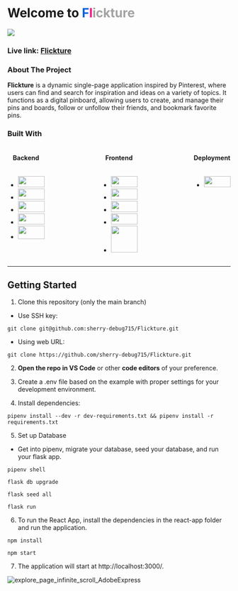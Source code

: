 <h1>Welcome to <span style="color:rgb(1,98,220)">F</span><span style="color:rgb(255,0,132)">l</span ><span style="color:rgb(163,163,163)">ickture</span></h1> 
<img src="https://cdn.discordapp.com/attachments/900530365754638400/1149803547035189340/image.png" />

### Live link: [Flickture](https://flickture.onrender.com/)

### About The Project
__Flickture__ is a dynamic single-page application inspired by Pinterest, where users can find and search for inspiration and ideas on a variety of topics. It functions as a digital pinboard, allowing users to create, and manage their pins and boards, follow or unfollow their friends, and bookmark favorite pins.

### Built With
<div style="display:flex; justify-content:space-between">
    <div style="display:flex; flex-direction:column; align-items: center">
        <h4>Backend</h4>
        <ul>
            <li>
                <img 
                src="https://cdn.discordapp.com/attachments/900530365754638400/1149791459793444984/image.png"
                style="height:25px; width: 60px"
                >
            </li>
            <li>
                <img 
                src="https://media.discordapp.net/attachments/900530365754638400/1149792847168544888/image.png?width=878&height=432"
                style="height:25px; width: 60px"
                >
            </li>
            <li>
                <img 
                src="https://cdn.discordapp.com/attachments/900530365754638400/1149795287670472754/image.png"
                style="height:25px; width: 60px"
                >
            </li>
            <li>
                <img 
                src="https://cdn.discordapp.com/attachments/900530365754638400/1149795726474367016/image.png"
                style="height:25px; width: 60px"
                >
            </li>
            <li>
                <img 
                src="https://cdn.discordapp.com/attachments/900530365754638400/1149797054227423273/image.png"
                style="height:30px; width: 60px"
                >
            </li>
        </ul>
    </div>
    <div style="display:flex; flex-direction:column; align-items: center">
        <h4>Frontend</h4>
        <ul>
            <li>
                <img 
                src="https://cdn.discordapp.com/attachments/900530365754638400/1149796577335070740/image.png"
                style="height:25px; width: 60px"
                >
            </li>
            <li>
                <img 
                src="https://cdn.discordapp.com/attachments/900530365754638400/1149796739092582400/image.png"
                style="height:25px; width: 60px"
                >
            </li>
            <li>
                <img 
                src="https://cdn.discordapp.com/attachments/900530365754638400/1149797556247871538/image.png"
                style="height:25px; width: 60px"
                >
            </li>
            <li>
                <img 
                src="https://cdn.discordapp.com/attachments/900530365754638400/1149798035895889920/image.png"
                style="height:25px; width: 60px"
                >
            </li>
            <li>
                <img 
                src="https://cdn.discordapp.com/attachments/900530365754638400/1149798867248885800/image.png"
                style="height:60px; width: 60px"
                >
            </li>
        </ul>
    </div>
    <div style="display:flex; flex-direction:column; align-items: center">
        <h4>Deployment</h4>
        <ul>   
            <li>
                <img 
                src="https://cdn.discordapp.com/attachments/900530365754638400/1149799531752468560/image.png"
                style="height:25px; width: 60px"
                >
            </li>   
        </ul>
    </div>
</div>

---
## Getting Started
1. Clone this repository (only the main branch)
- Use SSH key:
```
git clone git@github.com:sherry-debug715/Flickture.git
```
- Using web URL:
```
git clone https://github.com/sherry-debug715/Flickture.git
```

2. **Open the repo in VS Code** or other **code editors** of your preference.
 

3. Create a .env file based on the example with proper settings for your development environment.

4. Install dependencies:
```
pipenv install --dev -r dev-requirements.txt && pipenv install -r requirements.txt
```
5. Set up Database
- Get into pipenv, migrate your database, seed your database, and run your flask app.
```
pipenv shell
```
```
flask db upgrade
```
```
flask seed all
```
```
flask run
```
6. To run the React App, install the dependencies in the react-app folder and run the application.
```
npm install
```
```
npm start
```
7. The application will start at http://localhost:3000/.

![explore_page_infinite_scroll_AdobeExpress](https://github.com/sherry-debug715/Flickture/assets/67481206/4fc24978-f95f-450b-98bb-b0a11970e0da)
